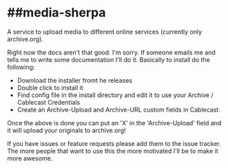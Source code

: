 ##media-sherpa
============

A service to upload media to different online services (currently only archive.org).

Right now the docs aren't that good. I'm sorry. If someone emails me and tells me to write some documentation I'll do it.
Basically to install do the following:

* Download the installer fromt he releases
* Double click to install it
* Find config file in the install directory and edit it to use your Archive / Cablecast Credentials
* Create an Archive-Upload and Archive-URL custom fields in Cablecast.


Once the above is done you can put an 'X' in the 'Archive-Upload' field and it will upload your originals to archive.org!

If you have issues or feature requests please add them to the issue tracker. The more people that want to use this the more motivated I'll be to make it more awesome.
